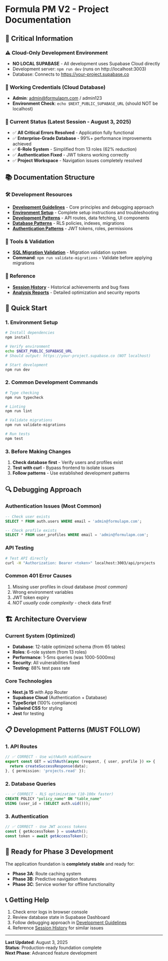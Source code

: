 # Formula PM V2 - Project Documentation

## 🚨 Critical Information

### ⚠️ Cloud-Only Development Environment
- **NO LOCAL SUPABASE** - All development uses Supabase Cloud directly
- Development server: `npm run dev` (runs on http://localhost:3003)
- Database: Connects to https://your-project.supabase.co

### 🔑 Working Credentials (Cloud Database)
- **Admin**: admin@formulapm.com / admin123
- **Environment Check**: `echo $NEXT_PUBLIC_SUPABASE_URL` (should NOT be localhost)

### 🎯 Current Status (Latest Session - August 3, 2025)
- ✅ **All Critical Errors Resolved** - Application fully functional
- ✅ **Enterprise-Grade Database** - 99%+ performance improvements achieved
- ✅ **6-Role System** - Simplified from 13 roles (62% reduction)
- ✅ **Authentication Fixed** - JWT tokens working correctly
- ✅ **Project Workspace** - Navigation issues completely resolved

## 📚 Documentation Structure

### 🛠️ Development Resources
- **[Development Guidelines](docs/guides/development-guidelines.md)** - Core principles and debugging approach
- **[Environment Setup](docs/setup/environment-setup.md)** - Complete setup instructions and troubleshooting
- **[Development Patterns](docs/DEVELOPMENT_PATTERNS.md)** - API routes, data fetching, UI components
- **[Database Patterns](docs/patterns/database-patterns.md)** - RLS policies, indexes, migrations
- **[Authentication Patterns](docs/patterns/authentication-patterns.md)** - JWT tokens, roles, permissions

### 🔧 Tools & Validation
- **[SQL Migration Validation](docs/guides/sql-migration-validation.md)** - Migration validation system
- **Command**: `npm run validate-migrations` - Validate before applying migrations

### 📖 Reference
- **[Session History](docs/archive/session-history.md)** - Historical achievements and bug fixes
- **[Analysis Reports](analysis-reports/)** - Detailed optimization and security reports

## 🚀 Quick Start

### 1. Environment Setup
```bash
# Install dependencies
npm install

# Verify environment
echo $NEXT_PUBLIC_SUPABASE_URL
# Should output: https://your-project.supabase.co (NOT localhost)

# Start development
npm run dev
```

### 2. Common Development Commands
```bash
# Type checking
npm run typecheck

# Linting
npm run lint

# Validate migrations
npm run validate-migrations

# Run tests
npm test
```

### 3. Before Making Changes
1. **Check database first** - Verify users and profiles exist
2. **Test with curl** - Bypass frontend to isolate issues
3. **Follow patterns** - Use established development patterns

## 🔍 Debugging Approach

### Authentication Issues (Most Common)
```sql
-- Check user exists
SELECT * FROM auth.users WHERE email = 'admin@formulapm.com';

-- Check profile exists  
SELECT * FROM user_profiles WHERE email = 'admin@formulapm.com';
```

### API Testing
```bash
# Test API directly
curl -H "Authorization: Bearer <token>" localhost:3003/api/projects
```

### Common 401 Error Causes
1. Missing user profiles in cloud database *(most common)*
2. Wrong environment variables
3. JWT token expiry
4. *NOT usually code complexity* - check data first!

## 🏗️ Architecture Overview

### Current System (Optimized)
- **Database**: 12-table optimized schema (from 65 tables)
- **Roles**: 6-role system (from 13 roles)
- **Performance**: 1-5ms queries (was 1000-5000ms)
- **Security**: All vulnerabilities fixed
- **Testing**: 88% test pass rate

### Core Technologies
- **Next.js 15** with App Router
- **Supabase Cloud** (Authentication + Database)
- **TypeScript** (100% compliance)
- **Tailwind CSS** for styling
- **Jest** for testing

## 📋 Development Patterns (MUST FOLLOW)

### 1. API Routes
```typescript
// ✅ CORRECT - Use withAuth middleware
export const GET = withAuth(async (request, { user, profile }) => {
  return createSuccessResponse(data);
}, { permission: 'projects.read' });
```

### 2. Database Queries
```sql
-- ✅ CORRECT - RLS optimization (10-100x faster)
CREATE POLICY "policy_name" ON "table_name"
USING (user_id = (SELECT auth.uid()));
```

### 3. Authentication
```typescript
// ✅ CORRECT - Use JWT access tokens
const { getAccessToken } = useAuth();
const token = await getAccessToken();
```

## 🎯 Ready for Phase 3 Development

The application foundation is **completely stable** and ready for:
- **Phase 3A**: Route caching system
- **Phase 3B**: Predictive navigation features  
- **Phase 3C**: Service worker for offline functionality

## 📞 Getting Help

1. Check error logs in browser console
2. Review database state in Supabase Dashboard
3. Follow debugging approach in [Development Guidelines](docs/guides/development-guidelines.md)
4. Reference [Session History](docs/archive/session-history.md) for similar issues

---

**Last Updated**: August 3, 2025  
**Status**: Production-ready foundation complete  
**Next Phase**: Advanced feature development